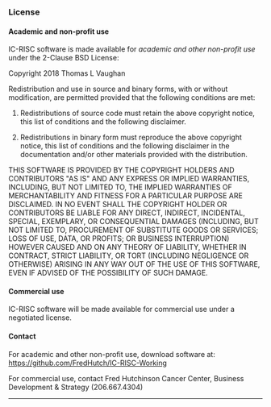 ### License

#### Academic and non-profit use

IC-RISC software is made available for *academic and other non-profit use* under the 2-Clause BSD License:

Copyright 2018 Thomas L Vaughan

Redistribution and use in source and binary forms, with or without modification, are permitted provided that the following conditions are met:

1. Redistributions of source code must retain the above copyright notice, this list of conditions and the following disclaimer.

2. Redistributions in binary form must reproduce the above copyright notice, this list of conditions and the following disclaimer in the documentation and/or other materials provided with the distribution.

THIS SOFTWARE IS PROVIDED BY THE COPYRIGHT HOLDERS AND CONTRIBUTORS "AS IS" AND ANY EXPRESS OR IMPLIED WARRANTIES, INCLUDING, BUT NOT LIMITED TO, THE IMPLIED WARRANTIES OF MERCHANTABILITY AND FITNESS FOR A PARTICULAR PURPOSE ARE DISCLAIMED. IN NO EVENT SHALL THE COPYRIGHT HOLDER OR CONTRIBUTORS BE LIABLE FOR ANY DIRECT, INDIRECT, INCIDENTAL, SPECIAL, EXEMPLARY, OR CONSEQUENTIAL DAMAGES (INCLUDING, BUT NOT LIMITED TO, PROCUREMENT OF SUBSTITUTE GOODS OR SERVICES; LOSS OF USE, DATA, OR PROFITS; OR BUSINESS INTERRUPTION) HOWEVER CAUSED AND ON ANY THEORY OF LIABILITY, WHETHER IN CONTRACT, STRICT LIABILITY, OR TORT (INCLUDING NEGLIGENCE OR OTHERWISE) ARISING IN ANY WAY OUT OF THE USE OF THIS SOFTWARE, EVEN IF ADVISED OF THE POSSIBILITY OF SUCH DAMAGE.

#### Commercial use

IC-RISC software will be made available for commercial use under a negotiated license.

#### Contact

For academic and other non-profit use, download software at: https://github.com/FredHutch/IC-RISC-Working

For commercial use, contact Fred Hutchinson Cancer Center, Business Development & Strategy (206.667.4304)

***
